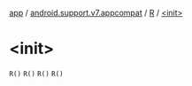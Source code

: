 [app](../../index.md) / [android.support.v7.appcompat](../index.md) / [R](index.md) / [&lt;init&gt;](.)

# &lt;init&gt;

`R()`
`R()`
`R()`
`R()`
